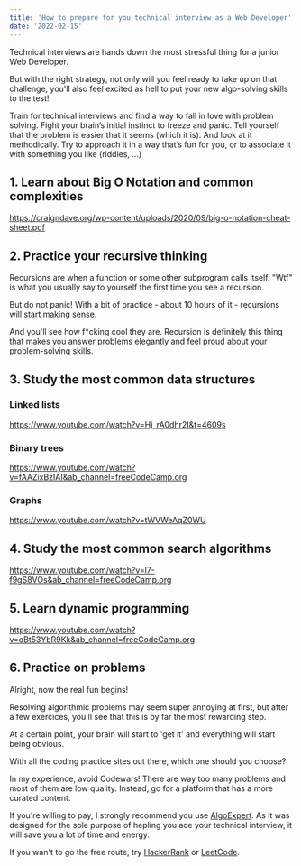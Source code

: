 ```yaml
---
title: 'How to prepare for you technical interview as a Web Developer'
date: '2022-02-15'
---
```


Technical interviews are hands down the most stressful thing for a junior Web Developer.

But with the right strategy, not only will you feel ready to take up on that challenge, you'll also feel excited as hell to put your new algo-solving skills to the test!

Train for technical interviews and find a way to fall in love with problem solving. Fight your brain’s initial instinct to freeze and panic. Tell yourself that the problem is easier that it seems (which it is). And look at it methodically. Try to approach it in a way that’s fun for you, or to associate it with something you like (riddles, ...)


## 1. Learn about Big O Notation and common complexities
https://craigndave.org/wp-content/uploads/2020/09/big-o-notation-cheat-sheet.pdf

## 2. Practice your recursive thinking
Recursions are when a function or some other subprogram calls itself.
"Wtf" is what you usually say to yourself the first time you see a recursion.

But do not panic!
With a bit of practice - about 10 hours of it - recursions will start making sense.

And you'll see how f*cking cool they are. Recursion is definitely this thing that makes you answer problems elegantly and feel proud about your problem-solving skills.

## 3. Study the most common data structures

### Linked lists
https://www.youtube.com/watch?v=Hj_rA0dhr2I&t=4609s

### Binary trees
https://www.youtube.com/watch?v=fAAZixBzIAI&ab_channel=freeCodeCamp.org

### Graphs
https://www.youtube.com/watch?v=tWVWeAqZ0WU


## 4. Study the most common search algorithms
https://www.youtube.com/watch?v=l7-f9gS8VOs&ab_channel=freeCodeCamp.org

## 5. Learn dynamic programming
https://www.youtube.com/watch?v=oBt53YbR9Kk&ab_channel=freeCodeCamp.org

## 6. Practice on problems
Alright, now the real fun begins!

Resolving algorithmic problems may seem super annoying at first, but after a few exercices, you'll see that this is by far the most rewarding step.

At a certain point, your brain will start to 'get it' and everything will start being obvious.

With all the coding practice sites out there, which one should you choose?

In my experience, avoid Codewars! There are way too many problems and most of them are low quality.
Instead, go for a platform that has a more curated content.

If you're willing to pay, I strongly recommend you use [AlgoExpert](https://www.algoexpert.io/product).
As it was designed for the sole purpose of hepling you ace your technical interview, it will save you a lot of time and energy.

If you wan't to go the free route, try [HackerRank](https://www.hackerrank.com/) or [LeetCode](https://leetcode.com/).